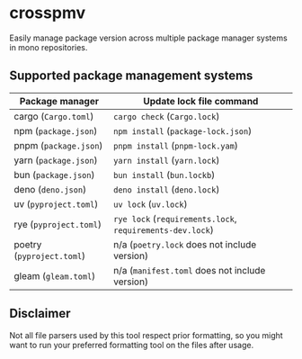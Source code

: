 # crosspmv

Easily manage package version across multiple package manager systems in mono repositories.

## Supported package management systems

| Package manager           | Update lock file command                                  |
| ------------------------- | --------------------------------------------------------- |
| cargo (`Cargo.toml`)      | `cargo check` (`Cargo.lock`)                              |
| npm (`package.json`)      | `npm install` (`package-lock.json`)                       |
| pnpm (`package.json`)     | `pnpm install` (`pnpm-lock.yam`)                          |
| yarn (`package.json`)     | `yarn install` (`yarn.lock`)                              |
| bun (`package.json`)      | `bun install` (`bun.lockb`)                               |
| deno (`deno.json`)        | `deno install` (`deno.lock`)                              |
| uv (`pyproject.toml`)     | `uv lock` (`uv.lock`)                                     |
| rye (`pyproject.toml`)    | `rye lock` (`requirements.lock`, `requirements-dev.lock`) |
| poetry (`pyproject.toml`) | n/a (`poetry.lock` does not include version)              |
| gleam (`gleam.toml`)      | n/a (`manifest.toml` does not include version)            |

## Disclaimer

Not all file parsers used by this tool respect prior formatting, so you might want to run your preferred formatting tool on the files after usage.
